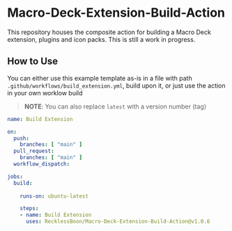 # Macro-Deck-Extension-Build-Action
This repository houses the composite action for building a Macro Deck extension, plugins and icon packs. This is still a work in progress.

## How to Use
You can either use this example template as-is in a file with path `.github/workflows/build_extension.yml`, build upon it, or just use the action in your own worklow build

> **NOTE**: You can also replace `latest` with a version number (tag)

```yaml
name: Build Extension

on:
  push:
    branches: [ "main" ]
  pull_request:
    branches: [ "main" ]
  workflow_dispatch:

jobs:
  build:
  
    runs-on: ubuntu-latest

    steps:
    - name: Build Extension
      uses: RecklessBoon/Macro-Deck-Extension-Build-Action@v1.0.6
```
